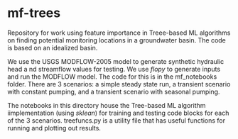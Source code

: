 # mf-trees

Repository for work using feature importance in Treee-based ML algorithms on finding potential monitoring locations in a groundwater basin. The code is based on an idealized basin. 

We use the USGS MODFLOW-2005 model to generate synthetic hydraulic head a nd streamflow values for testing. We use <i>flopy</i> to generate inputs and run the MODFLOW model. The code for this is in the mf_notebooks folder. There are 3 scenarios: a simple steady state run, a transient scenario with constant pumping, and a transient scenario with seasonal pumping.

The notebooks in this directory house the Tree-based ML algorithm iimplementation (using <i>sklean</i>) for training and testing code blocks for each of the 3 scenarios. treefuncs.py is a utility file that has useful functions for running and plotting out results.
